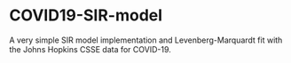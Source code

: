 # COVID19-SIR-model
A very simple SIR model implementation and Levenberg-Marquardt fit with the Johns Hopkins CSSE data for COVID-19.
